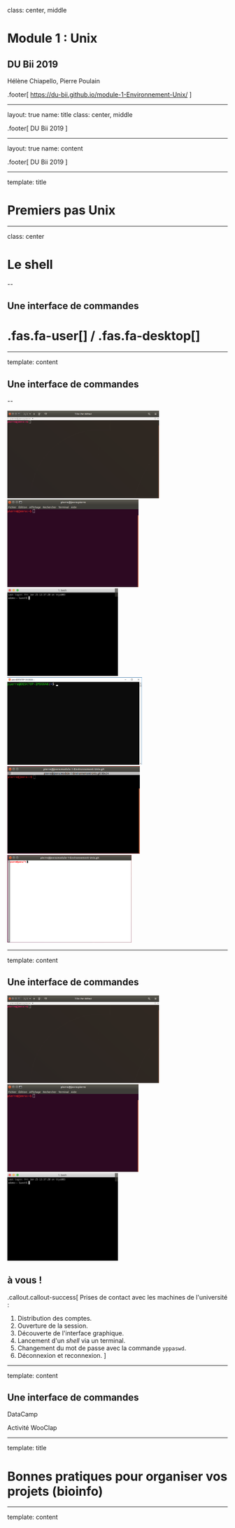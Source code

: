 class: center, middle

# Module 1 : Unix

## DU Bii 2019


Hélène Chiapello, Pierre Poulain


.footer[
https://du-bii.github.io/module-1-Environnement-Unix/
]

---

layout: true
name: title
class: center, middle

.footer[
DU Bii 2019
]

---

layout: true
name: content

.footer[
DU Bii 2019
]

---

template: title

# Premiers pas Unix

---

class: center

# Le shell

--

## Une interface de commandes

# .fas.fa-user[] / .fas.fa-desktop[]

---

template: content

##  Une **interface** de commandes

--

<img height="200px" src="img/shell1.png">
<img height="200px" src="img/shell2.png">
<img height="200px" src="img/shell6.png">

<img height="200px" src="img/shell4.png">
<img height="200px" src="img/shell5.png">
<img height="200px" src="img/shell3.png">

---

template: content

##  Une **interface** de commandes

<img height="200px" src="img/shell1.png">
<img height="200px" src="img/shell2.png">
<img height="200px" src="img/shell6.png">

##  à vous !
.callout.callout-success[
Prises de contact avec les machines de l'université :

1. Distribution des comptes.
1. Ouverture de la session.
1. Découverte de l'interface graphique. 
1. Lancement d'un *shell* via un terminal.
1. Changement du mot de passe avec la commande `yppaswd`.
1. Déconnexion et reconnexion.
]

---

template: content

##  Une interface de **commandes**

DataCamp

Activité WooClap

---
template: title

# Bonnes pratiques pour organiser vos projets (bioinfo)

---
template: content
